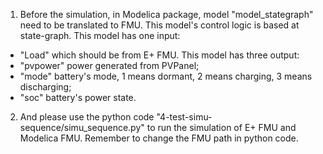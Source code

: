 1. Before the simulation, in Modelica package, model "model_stategraph" need to be translated to FMU. 
  This model's control logic is based at state-graph.
  This model has one input: 
  - "Load" which should be from E+ FMU.
  This model has three output: 
  - "pvpower" power generated from PVPanel;
  - "mode" battery's mode, 1 means dormant, 2 means charging, 3 means discharging;
  - "soc" battery's power state.

2. And please use the python code "4-test-simu-sequence/simu_sequence.py" to run the simulation of E+ FMU and Modelica FMU.
  Remember to change the FMU path in python code.




